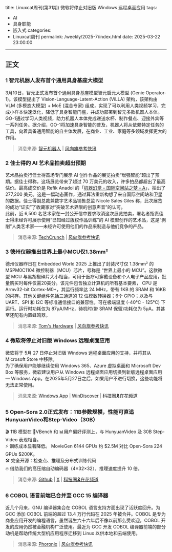title: Linuxcat周刊(第31期) 微软将停止对旧版 Windows 远程桌面应用
tags:
- AI
- 具身职能
- 嵌入式
categories:
- Linuxcat周刊
permalink: /weekly/2025-7/index.html
date: 2025-03-22 23:00:00
---

## 正文

### 1 智元机器人发布首个通用具身基座大模型

3月10日，智元正式发布首个通用具身基座模型智元启元大模型 (Genie Operator-1)。该模型提出了 Vision-Language-Latent-Action (ViLLA) 架构，该架构由 VLM (多模态大模型) + MoE (混合专家) 组成，实现了可以利用人类视频学习，完成小样本快速泛化，降低了具身智能门槛，并成功部署到智元多款机器人本体。GO-1通过学习人类视频，助力机器人本体完成递送水杯、制作餐点、迎接外宾等一系列任务。据介绍，GO-1将加速具身智能的普及，机器人将从依赖特定任务的工具，向着具备通用智能的自主体发展，在商业、工业、家庭等多领域发挥更大的作用。
> 消息来源: [智元机器人](https://mp.weixin.qq.com/s/vG_VQcDYPojg-1DZ9DXoGQ) | [风向旗参考快讯](https://t.me/xhqcankao/17932)

### 2 佳士得的 AI 艺术品拍卖超出预期

艺术品拍卖行佳士得首场专门展示 AI 创作作品的展览拍卖“增强智能”超出了预期。据佳士得称，这场展览带来了超过 70 万美元的收入，许多拍品都超出了最高估价。最高成交价是 Refik Anadol 的「[机器幻觉 - 国际空间站之梦 - A](https://onlineonly.christies.com/s/augmented-intelligence/refik-anadol-b-1985-6/249742)」，拍出了 277,200 美元。这是一幅动态画作，通过算法重新构想了来自国际空间站和卫星的数据。佳士得副总裁兼数字艺术品销售总监 Nicole Sales Giles 称，此次展览的成功“证实”了收藏家对“突破艺术界限的创意声音”的认可。  
此前，近 6,500 名艺术家在一封公开信中要求取消这次展览拍卖，署名者指责佳士得未经许可展示使用“已知经过版权作品训练”的 AI 模型创作的艺术品，这是“剥削”人类艺术家——未经许可使用他们的作品来制造与他们竞争的产品。
> 消息来源: [TechCrunch](https://techcrunch.com/2025/03/06/christies-ai-art-auction-reportedly-exceeds-expectations/) | [风向旗参考快讯](https://t.me/xhqcankao/17922)

### 3 德州仪器推出世界上最小MCU仅1.38mm²

德州仪器昨日在 Embedded World 2025 上推出了封装尺寸仅 1.38mm² 的 MSPM0C1104 微控制器（MCU）芯片，号称是 “世界上最小的 MCU”。这款微型 MCU 与黑胡椒碎片大小相当，可用于医疗可穿戴设备和个人电子产品应用，批量购买时每件仅需20美分。该元件包含独立计算机的所有基本要素， CPU 是 Armv32-bit Cortex-M0+，其运行频率达 24 MHz，带有 1KB 的 SRAM 和 16KB 的闪存。其他关键组件包括三通道的 12 位模数转换器；6个 GPIO；以及与 UART、SPI 和 I2C 等标准通信接口的兼容性。可在极端温度 (-40°C - 125°C) 下运行。运行时功耗仅为 87μA/MHz，待机时(带 SRAM 保留)功耗仅为 5μA。其甚至还配有内置蜂鸣器。  
> 消息来源: [Tom's Hardware](https://www.tomshardware.com/tech-industry/the-worlds-smallest-microcontroller-measures-just-1-38-mm2-and-costs-20-cents) | [风向旗参考快讯](https://t.me/xhqcankao/18023)

### 4 微软将停止对旧版 Windows 远程桌面应用

微软将于 5月 27 日停止对旧版 Windows 远程桌面应用的支持，并将其从 Microsoft Store 中移除。  
为了确保用户能够继续使用 Windows 365、Azure 虚拟桌面和 Microsoft Dev Box 等服务，微软建议用户从 Windows 远程桌面应用切换到新版远程桌面应用 — Windows App。在2025年5月27日之后，如果用户不进行切换，这些功能将无法正常使用。  
> 消息来源: [Windows App](https://learn.microsoft.com/zh-cn/windows-app/overview) | [WinDiscover](https://windiscover.com/posts/microsoft-will-discontinue-remote-desktop-app-and-ask-users-to-use-windows-app.html) | [科技圈🎗在花频道](https://t.me/zaihuanews/31410)

### 5 Open-Sora 2.0正式发布：11B参数规模，性能可直追HunyuanVideo和Step-Video（30B）

🎬 11B 模型在 📐VBench 和 📊用户偏好评测上，与 HunyuanVideo 及 30B Step-Video 表现相当。  
⚡️ 训练成本显著降低。 MovieGen 6144 GPUs 约 $2.5M 对比 Open-Sora 224 GPUs $200K。  
🛠 完全开源：检查点、推理及分布式训练代码  
🔥 借助我们的高压缩自动编码器（4×32×32），推理速度提升 10 倍。
> 消息来源: [Github](https://github.com/hpcaitech/Open-Sora) | [X](https://x.com/YangYou1991/status/1899973689460044010) | [科技圈🎗在花频道](https://t.me/zaihuanews/31472)

### 6 COBOL 语言前端已合并至 GCC 15 编译器

近几个月来，GNU 编译器集合在 COBOL 语言支持方面出现了活跃度回升。为 GCC 添加 COBOL 前端的超过 13.4 万行代码在 2025 年被合并。COBOL 是专为商业应用开发的编程语言，虽然诞生六十六年后不像以前那么受欢迎，COBOL 开发的应用仍然被金融机构广泛使用。最近为 GCC 开发 COBOL 编译器前端的部分动机是帮助传统大型机应用程序迁移到 Linux 以供本地和云端使用。
> 消息来源: [Phoronix](https://www.phoronix.com/news/GCC-15-Merges-COBOL) | [风向旗参考快讯](https://t.me/xhqcankao/17991)